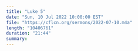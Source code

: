```yaml
---
title: "Luke 5"
date: "Sun, 10 Jul 2022 10:00:00 EST"
file: "https://cflcn.org/sermons/2022-07-10.m4a"
length: "10406761"
duration: "21:44"
summary: 
---
```

